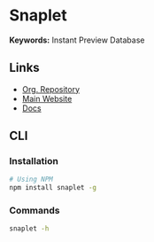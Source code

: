 # Snaplet

**Keywords:** Instant Preview Database

## Links

- [Org. Repository](https://github.com/snaplet)
- [Main Website](https://snaplet.dev)
- [Docs](https://docs.snaplet.dev)

## CLI

### Installation

```sh
# Using NPM
npm install snaplet -g
```

### Commands

```sh
snaplet -h
```

<!-- ### Usage

```sh
#
SNAPLET_DATABASE_URL=[secret] snaplet snapshot capture /tmp/my-snapshot

#
snaplet snapshot share /tmp/my-snapshot
``` -->
